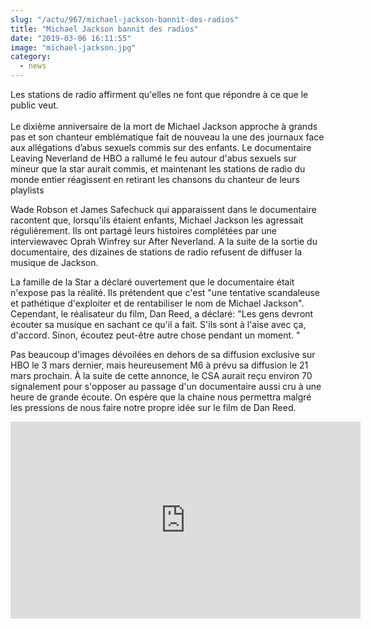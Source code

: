 ```yaml
--- 
slug: "/actu/967/michael-jackson-bannit-des-radios"
title: "Michael Jackson bannit des radios"
date: "2019-03-06 16:11:55"
image: "michael-jackson.jpg"
category:
  - news
---
```

<p>Les stations de radio affirment qu'elles ne font que répondre à ce que le public veut.<br />
<br />
Le dixième anniversaire de la mort de Michael Jackson approche à grands pas et son chanteur emblématique fait de nouveau la une des journaux face aux allégations d’abus sexuels commis sur des enfants. Le documentaire Leaving Neverland de HBO a rallumé le feu autour d'abus sexuels sur mineur que la star aurait commis, et maintenant les stations de radio du monde entier réagissent en retirant les chansons du chanteur de leurs playlists</p>

<p>Wade Robson et James Safechuck qui apparaissent dans le documentaire racontent que, lorsqu'ils étaient enfants, Michael Jackson les agressait régulièrement. Ils ont partagé leurs histoires complétées par une interviewavec Oprah Winfrey sur After Neverland. A la suite de la sortie du documentaire, des dizaines de stations de radio refusent de diffuser la musique de Jackson.</p>

<p>La famille de la Star a déclaré ouvertement que le documentaire était n'expose pas la réalité. Ils prétendent que c'est "une tentative scandaleuse et pathétique d'exploiter et de rentabiliser le nom de Michael Jackson". Cependant, le réalisateur du film, Dan Reed, a déclaré: "Les gens devront écouter sa musique en sachant ce qu'il a fait. S'ils sont à l'aise avec ça, d'accord. Sinon, écoutez peut-être autre chose pendant un moment. "</p>

<p>Pas beaucoup d'images dévoilées en dehors de sa diffusion exclusive sur HBO le 3 mars dernier, mais heureusement M6 à prévu sa diffusion le 21 mars prochain. À la suite de cette annonce, le CSA aurait reçu environ 70 signalement pour s'opposer au passage d'un documentaire aussi cru à une heure de grande écoute. On espère que la chaine nous permettra malgré les pressions de nous faire notre propre idée sur le film de Dan Reed.</p>
<iframe width="560" height="315" src="https://www.youtube.com/embed/R_Ze8LjzV7Q" frameborder="0" allow="accelerometer; autoplay; encrypted-media; gyroscope; picture-in-picture" allowfullscreen></iframe>
<p> </p>